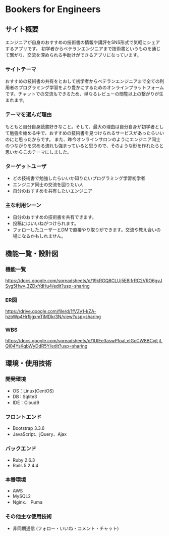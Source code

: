 # Bookers for Engineers

## サイト概要
エンジニアが自身のおすすめの技術書の情報や講評をSNS形式で気軽にシェアするアプリです。 初学者からベテランエンジニアまで技術書というものを通じて繋がり、交流を深められる手助けができるアプリになっています。

### サイトテーマ
おすすめの技術書の共有をとおして初学者からベテランエンジニアまで全ての利用者のプログラミング学習をより豊かにするためのオンラインプラットフォームです。チャットでの交流もできるため、単なるレビューの閲覧以上の繋がりが生まれます。

### テーマを選んだ理由
もともと自分自身読書好きなこと。そして、最大の理由は自分自身が初学者として勉強を始める中で、おすすめの技術書を見つけられるサービスがあったらいいのにと思ったからです。
また、昨今オンラインサロンのようにエンジニア同士のつながりを求める流れも強まっていると思うので、そのような形を作れたらと思いからこのテーマにしました。

### ターゲットユーザ
- どの技術書で勉強したらいいか知りたいプログラミング学習初学者
- エンジニア同士の交流を図りたい人
- 自分のおすすめを共有したいエンジニア


### 主な利用シーン
- 自分のおすすめの技術書を共有できます。
- 投稿にはいいねがつけられます。
- フォローしたユーザーとDMで直接やり取りができます。交流や教え合いの場になるかもしれません。

## 機能一覧・設計図
### 機能一覧
https://docs.google.com/spreadsheets/d/19kRGQ8CLUj5E8IfrRC2VRO6gvJSvg5Hwv_3ZDxYdHu4/edit?usp=sharing

### ER図
https://drive.google.com/file/d/1fVZy1-kZA-hzbWp4HrfljgxmTiMDkr3N/view?usp=sharing

### WBS
https://docs.google.com/spreadsheets/d/1UIEe3aswPfoaLeIGcCW8BCvjLjLQI04YsKqbWyDdR5Y/edit?usp=sharing


## 環境・使用技術
### 開発環境
- OS：Linux(CentOS)
- DB : Sqlite3
- IDE：Cloud9

### フロントエンド
- Bootstrap 3.3.6
- JavaScript、jQuery、Ajax

### バックエンド
- Ruby 2.6.3
- Rails 5.2.4.4

### 本番環境
- AWS
- MySQL2
- Nginx、 Puma


### その他主な使用技術
- 非同期通信 (フォロー・いいね・コメント・チャット)

